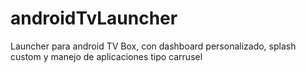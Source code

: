 # androidTvLauncher

Launcher para android TV Box, con dashboard personalizado, splash custom y manejo de aplicaciones tipo carrusel
